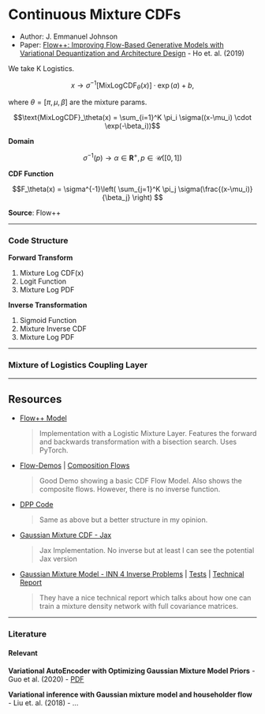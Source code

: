 # Continuous Mixture CDFs

* Author: J. Emmanuel Johnson
* Paper: [Flow++: Improving Flow-Based Generative Models with Variational Dequantization and Architecture Design](https://arxiv.org/pdf/1902.00275.pdf) - Ho et. al. (2019)


We take K Logistics.

$$x \rightarrow \sigma^{-1}\left[ \text{MixLogCDF}_\theta(x) \right] \cdot \exp(a) + b, $$

where $\theta=[\pi, \mu, \beta]$ are the mixture params.

$$\text{MixLogCDF}_\theta(x) = \sum_{i=1}^K \pi_i \sigma((x-\mu_i) \cdot \exp(-\beta_i))$$

**Domain**

$$\sigma^{-1}(p) \rightarrow \alpha \in \mathbf{R}^{+}, p\in \mathcal{U}([0,1])$$

**CDF Function**

$$F_\theta(x) = \sigma^{-1}\left( \sum_{j=1}^K \pi_j \sigma(\frac{(x-\mu_i)}{\beta_j} \right) $$

**Source**: Flow++

---

### Code Structure

**Forward Transform**

1. Mixture Log CDF(x) 
2. Logit Function
3. Mixture Log PDF

**Inverse Transformation**

1. Sigmoid Function
2. Mixture Inverse CDF
3. Mixture Log PDF

---

### Mixture of Logistics Coupling Layer


---

## Resources


* [Flow++ Model](https://github.com/AlexanderMath/nflow/blob/master/flowpp/models/flowplusplus/log_dist.py)
  > Implementation with a Logistic Mixture Layer. Features the forward and backwards transformation with a bisection search. Uses PyTorch.
* [Flow-Demos](https://github.com/alexlioralexli/flow-demos/blob/4a050ff351a144eef20ccc62b1e2313af8c7f354/deepul_helper/demo1.py) | [Composition Flows](https://github.com/alexlioralexli/flow-demos/blob/4a050ff351a144eef20ccc62b1e2313af8c7f354/deepul_helper/demo2.py)
  > Good Demo showing a basic CDF Flow Model. Also shows the composite flows. However, there is no inverse function.
* [DPP Code](https://github.com/shchur/ifl-tpp/blob/master/code/dpp/flows/logistic_mixture.py)
  > Same as above but a better structure in my opinion.
* [Gaussian Mixture CDF - Jax](https://github.com/Information-Fusion-Lab-Umass/NoX/blob/master/nox/normalizing_flows.py#L1434)
  > Jax Implementation. No inverse but at least I can see the potential Jax version
* [Gaussian Mixture Model - INN 4 Inverse Problems](https://github.com/VLL-HD/FrEIA/blob/master/FrEIA/modules/gaussian_mixture.py) | [Tests](https://github.com/VLL-HD/FrEIA/blob/master/tests/gaussian_mixture.py) | [Technical Report](https://arxiv.org/abs/2003.05739)
  > They have a nice technical report which talks about how one can train a mixture density network with full covariance matrices.


---

### Literature

#### Relevant


**Variational AutoEncoder with Optimizing Gaussian Mixture Model Priors** - Guo et al. (2020) - [PDF](https://ieeexplore.ieee.org/stamp/stamp.jsp?arnumber=9020116)

**Variational inference with Gaussian mixture model and householder flow** - Liu et. al. (2018) - ... 
